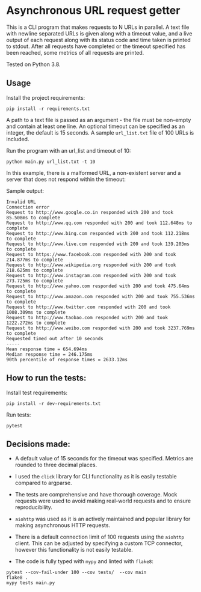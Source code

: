 # Asynchronous URL request getter

This is a CLI program that makes requests to N URLs in parallel. A text file with
newline separated URLs is given along with a timeout value, and a live output of each request along with its status code
and time taken is printed to stdout. After all requests have completed or the timeout specified has been reached,
some metrics of all requests are printed.

Tested on Python 3.8.

## Usage

Install the project requirements:
```
pip install -r requirements.txt
```
A path to a text file is passed as an argument - the file must be non-empty and contain at least one line.  An optional
timeout can be specified as an integer, the default is 15 seconds. A sample `url_list.txt` file of 100 URLs is included.

Run the program with an url_list and timeout of 10:
```
python main.py url_list.txt -t 10
```
In this example, there is a malformed URL, a non-existent server and a server that
does not respond within the timeout:

Sample output:

```
Invalid URL
Connection error
Request to http://www.google.co.in responded with 200 and took 85.508ms to complete
Request to http://www.qq.com responded with 200 and took 112.648ms to complete
Request to http://www.bing.com responded with 200 and took 112.218ms to complete
Request to http://www.live.com responded with 200 and took 139.203ms to complete
Request to https://www.facebook.com responded with 200 and took 214.877ms to complete
Request to http://www.wikipedia.org responded with 200 and took 218.625ms to complete
Request to http://www.instagram.com responded with 200 and took 273.725ms to complete
Request to http://www.yahoo.com responded with 200 and took 475.64ms to complete
Request to http://www.amazon.com responded with 200 and took 755.536ms to complete
Request to http://www.twitter.com responded with 200 and took 1008.309ms to complete
Request to http://www.taobao.com responded with 200 and took 1222.272ms to complete
Request to http://www.weibo.com responded with 200 and took 3237.769ms to complete
Requested timed out after 10 seconds
-----
Mean response time = 654.694ms
Median response time = 246.175ms
90th percentile of response times = 2633.12ms

```

## How to run the tests:

Install test requirements:

```
pip install -r dev-requirements.txt
```

Run tests:

```
pytest
```

## Decisions made:

- A default value of 15 seconds for the timeout was specified. Metrics are rounded to three decimal places.

- I used the `click` library for CLI functionality as it is easily testable compared to argparse.

- The tests are comprehensive and have thorough coverage. Mock requests were used to avoid making real-world requests
and to ensure reproducibility.

- `aiohttp` was used as it is an actively maintained and popular library for making asynchronous HTTP requests.

- There is a default connection limit of 100 requests using the `aiohttp` client. This can be adjusted by specifying
a custom TCP connector, however this functionality is not easily testable.
 
- The code is fully typed with `mypy` and linted with `flake8`:

```
pytest --cov-fail-under 100 --cov tests/  --cov main 
flake8 .
mypy tests main.py
```